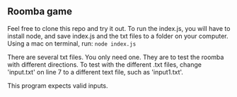 ## Roomba game

Feel free to clone this repo and try it out. To run the index.js, you will have to install node, and save index.js and the txt files to a folder on your computer. Using a mac on terminal, run: `node index.js`

There are several txt files. You only need one. They are to test the roomba with different directions. To test with the different .txt files, change 'input.txt' on line 7 to a different text file, such as 'input1.txt'.

This program expects valid inputs.
